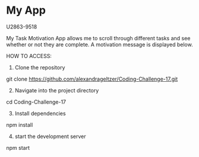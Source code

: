 # My App
U2863-9518

My Task Motivation App allows me to scroll through different tasks and see whether or not they are complete. A motivation message is displayed below. 

HOW TO ACCESS:
1. Clone the repository
   
git clone https://github.com/alexandrageltzer/Coding-Challenge-17.git

2.  Navigate into the project directory

cd Coding-Challenge-17

3.  Install dependencies
   
npm install

4. start the development server
   
npm start
